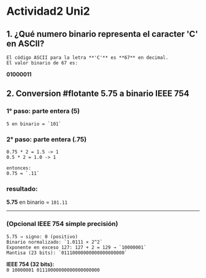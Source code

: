 # Actividad2 Uni2

## 1. ¿Qué numero binario representa el caracter 'C' en ASCII?

    El código ASCII para la letra **'C'** es **67** en decimal.
    El valor binario de 67 es:  
  **01000011**

## 2. Conversion #flotante 5.75 a binario IEEE 754

### 1° paso: parte entera (5)
    5 en binario = `101`

 ### 2° paso: parte entera (.75)
    0.75 * 2 = 1.5 -> 1
    0.5 * 2 = 1.0 -> 1

    entonces:
    0.75 = `.11`

### resultado:

**5.75** en binario = `101.11`

---

### (Opcional IEEE 754 simple precisión)

    5.75 → signo: 0 (positivo) 
    Binario normalizado: `1.0111 × 2^2`
    Exponente en exceso 127: 127 + 2 = 129 → `10000001`
    Mantisa (23 bits): `01110000000000000000000`


**IEEE 754 (32 bits):**  
`0 10000001 01110000000000000000000`


